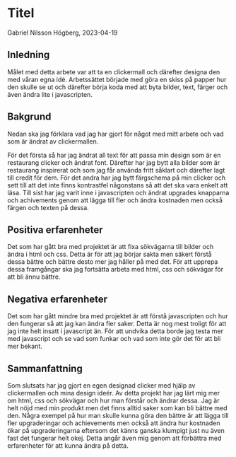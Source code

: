 # Titel

Gabriel Nilsson Högberg, 2023-04-19

## Inledning

Målet med detta arbete var att ta en clickermall och därefter designa den med våran egna idé. Arbetssättet började med göra en skiss på papper hur den skulle se ut och därefter börja koda med att byta bilder, text, färger och även ändra lite i javascripten. 

## Bakgrund

Nedan ska jag förklara vad jag har gjort för något med mitt arbete och vad som är ändrat av clickermallen.

För det första så har jag ändrat all text för att passa min design som är en restaurang clicker och ändrat font. Därefter har jag bytt alla bilder som är restaurang inspirerat och som jag får använda fritt såklart och därefter lagt till credit för dem. För det andra har jag bytt färgschema på min clicker och sett till att det inte finns kontrastfel någonstans så att det ska vara enkelt att läsa. Till sist har jag varit inne i javascripten och ändrat upgrades knapparna och achivements genom att lägga till fler och ändra kostnaden men också färgen och texten på dessa.

## Positiva erfarenheter

Det som har gått bra med projektet är att fixa sökvägarna till bilder och ändra i html och css. Detta är för att jag börjar sakta men säkert förstå dessa bättre och bättre desto mer jag håller på med det. För att upprepa dessa framgångar ska jag fortsätta arbeta med html, css och sökvägar för att bli ännu bättre.

## Negativa erfarenheter

Det som har gått mindre bra med projektet är att förstå javascripten och hur den fungerar så att jag kan ändra fler saker. Detta är nog mest troligt för att jag inte helt insatt i javascript än. För att undvika detta borde jag testa mer med javascript och se vad som funkar och vad som inte gör det för att bli mer bekant.

## Sammanfattning

Som slutsats har jag gjort en egen designad clicker med hjälp av clickermallen och mina design ideér. Av detta projekt har jag lärt mig mer om html, css och sökvägar och hur man förstår och ändrar dessa. Jag är helt nöjd med min produkt men det finns alltid saker som kan bli bättre med den. Några exempel på hur man skulle kunna göra den bättre är att lägga till fler upgraderingar och achievements men också att ändra hur kostnaden ökar på upgraderingarna eftersom det känns ganska klumpigt just nu även fast det fungerar helt okej. Detta angår även mig genom att förbättra med erfarenheter för att kunna ändra på detta. 

